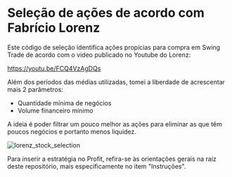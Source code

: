 # Seleção de ações de acordo com Fabrício Lorenz

Este código de seleção identifica ações propícias para compra em Swing Trade de acordo com o vídeo publicado no Youtube do Lorenz:

https://youtu.be/FCQ4VzAgDQs

Além dos períodos das médias utilizadas, tomei a liberdade de acrescentar mais 2 parâmetros:

- Quantidade mínima de negócios
- Volume financeiro mínimo

A ideia é poder filtrar um pouco melhor as ações para eliminar as que têm poucos negócios e portanto menos liquidez.

![lorenz_stock_selection](https://user-images.githubusercontent.com/6900313/123527169-b5a65900-d6b3-11eb-8ff0-23713058feaf.png)

Para inserir a estratégia no Profit, refira-se às orientações gerais na raiz deste repositório, mais especificamente no item "Instruções".
